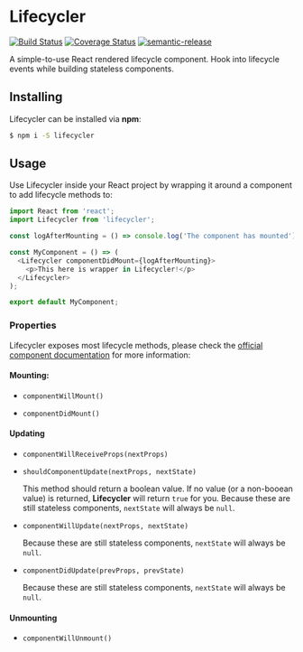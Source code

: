 # Lifecycler

[![Build Status](https://travis-ci.org/hvolschenk/lifecycler.svg?branch=master)](https://travis-ci.org/hvolschenk/lifecycler)
[![Coverage Status](https://coveralls.io/repos/github/hvolschenk/lifecycler/badge.svg?branch=master)](https://coveralls.io/github/hvolschenk/lifecycler?branch=master)
[![semantic-release](https://img.shields.io/badge/%20%20%F0%9F%93%A6%F0%9F%9A%80-semantic--release-e10079.svg)](https://github.com/semantic-release/semantic-release)

A simple-to-use React rendered lifecycle component. Hook into lifecycle events while building
stateless components.

## Installing

Lifecycler can be installed via **npm**:

```bash
$ npm i -S lifecycler
```

## Usage

Use Lifecycler inside your React project by wrapping it around a component to add lifecycle methods
to:

```js
import React from 'react';
import Lifecycler from 'lifecycler';

const logAfterMounting = () => console.log('The component has mounted');

const MyComponent = () => (
  <Lifecycler componentDidMount={logAfterMounting}>
    <p>This here is wrapper in Lifecycler!</p>
  </Lifecycler>
);

export default MyComponent;
```

### Properties

Lifecycler exposes most lifecycle methods, please check the
[official component documentation](https://reactjs.org/docs/react-component.html) for more
information:

#### Mounting:

* `componentWillMount()`

* `componentDidMount()`

#### Updating

* `componentWillReceiveProps(nextProps)`

* `shouldComponentUpdate(nextProps, nextState)`

  This method should return a boolean value. If no value (or a non-booean value) is returned,
  **Lifecycler** will return `true` for you. Because these are still stateless components,
  `nextState` will always be `null`.

* `componentWillUpdate(nextProps, nextState)`

  Because these are still stateless components, `nextState` will always be `null`.

* `componentDidUpdate(prevProps, prevState)`

  Because these are still stateless components, `nextState` will always be `null`.

#### Unmounting

* `componentWillUnmount()`
